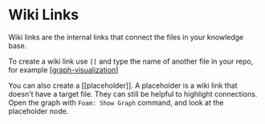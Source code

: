 # Wiki Links

Wiki links are the internal links that connect the files in your knowledge base.

To create a wiki link use `[[` and type the name of another file in your repo, for example [[graph-visualization]]

You can also create a [[placeholder]].
A placeholder is a wiki link that doesn't have a target file.
They can still be helpful to highlight connections.
Open the graph with `Foam: Show Graph` command, and look at the placeholder node.

[//begin]: # "Autogenerated link references for markdown compatibility"
[graph-visualization]: graph-visualization.md "Graph Visualization"
[//end]: # "Autogenerated link references"
